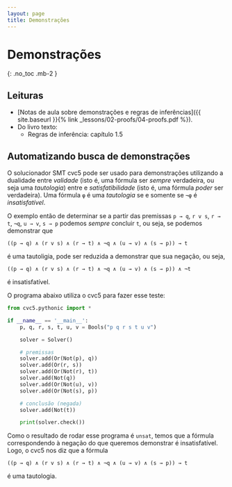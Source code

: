 ```yaml
---
layout: page
title: Demonstrações
---
```


# Demonstrações
{: .no_toc .mb-2 }

## Leituras

- [Notas de aula sobre demonstrações e regras de inferências]({{ site.baseurl }}{% link _lessons/02-proofs/04-proofs.pdf %}).
- Do livro texto:
  - Regras de inferência: capítulo 1.5

## Automatizando busca de demonstrações

O solucionador SMT cvc5 pode ser usado para demonstrações utilizando a dualidade entre *validade* (isto é, uma fórmula ser *sempre* verdadeira, ou seja uma *tautologia*) entre e *satisfatibilidade* (isto é, uma fórmula *poder* ser verdadeira). Uma fórmula `φ` é uma *tautologia* se e somente se `¬φ` é *insatisfatível*.

O exemplo então de determinar se a partir das premissas `p → q`, `r v s`, `r → t`, `¬q`, `u → v`, `s → p` podemos *sempre* concluir `t`, ou seja, se podemos demonstrar que 
```
((p → q) ∧ (r v s) ∧ (r → t) ∧ ¬q ∧ (u → v) ∧ (s → p)) → t
```
é uma tautoligia, pode ser reduzida a demonstrar que sua negação, ou seja, 
```
((p → q) ∧ (r v s) ∧ (r → t) ∧ ¬q ∧ (u → v) ∧ (s → p)) ∧ ¬t
```
é insatisfatível.

O programa abaixo utiliza o cvc5 para fazer esse teste:

```python
from cvc5.pythonic import *

if __name__ == '__main__':
    p, q, r, s, t, u, v = Bools("p q r s t u v")

    solver = Solver()

    # premissas
    solver.add(Or(Not(p), q))
    solver.add(Or(r, s))
    solver.add(Or(Not(r), t))
    solver.add(Not(q))
    solver.add(Or(Not(u), v))
    solver.add(Or(Not(s), p))

    # conclusão (negada)
    solver.add(Not(t))

    print(solver.check())
```

Como o resultado de rodar esse programa é `unsat`, temos que a fórmula correspondendo à negação do que queremos demonstrar é insatisfatível. Logo, o cvc5 nos diz que a fórmula 
```
((p → q) ∧ (r v s) ∧ (r → t) ∧ ¬q ∧ (u → v) ∧ (s → p)) → t
```
é uma tautologia.
